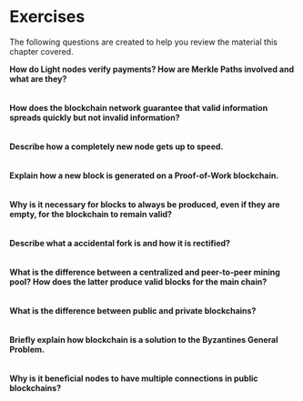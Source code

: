 # Exercises
The following questions are created to help you review the material
this chapter covered.

**How do Light nodes verify payments? How are Merkle Paths involved and 
what are they?**
<br/>
<br/>
<br/>
**How does the blockchain network guarantee that valid information
spreads quickly but not invalid information?**
<br/>
<br/>
<br/>
**Describe how a completely new node gets up to speed.**
<br/>
<br/>
<br/>
**Explain how a new block is generated on a Proof-of-Work blockchain.**
<br/>
<br/>
<br/>
**Why is it necessary for blocks to always be produced, even if they
are empty, for the blockchain to remain valid?**
<br/>
<br/>
<br/>
**Describe what a accidental fork is and how it is rectified?**
<br/>
<br/>
<br/>
**What is the difference between a centralized and peer-to-peer mining pool?
How does the latter produce valid blocks for the main chain?**
<br/>
<br/>
<br/>
**What is the difference between public and private blockchains?**
<br/>
<br/>
<br/>
**Briefly explain how blockchain is a solution to the Byzantines General Problem.**
<br/>
<br/>
<br/>
**Why is it beneficial nodes to have multiple connections in public blockchains?**
<br/>
<br/>
<br/>